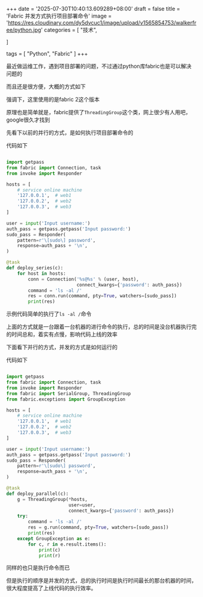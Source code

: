 +++
date = '2025-07-30T10:40:13.609289+08:00'
draft = false
title = 'Fabric 并发方式执行项目部署命令'
image = 'https://res.cloudinary.com/dy5dvcuc1/image/upload/v1565854753/walkerfree/python.jpg'
categories = [
    "技术",

]

tags = [
    "Python",
    "Fabric"
]
+++

最近做运维工作，遇到项目部署的问题，不过通过python库fabric也是可以解决问题的

而且还是很方便，大概的方式如下

强调下，这里使用的是fabric 2这个版本

原理也是简单就是，fabric提供了`ThreadingGroup`这个类，网上很少有人用吧，google很久才找到

先看下以前的并行的方式，是如何执行项目部署命令的

代码如下

```python

import getpass
from fabric import Connection, task
from invoke import Responder

hosts = [
    # service online machine
    '127.0.0.1',  # web1
    '127.0.0.2',  # web2
    '127.0.0.3',  # web3
]

user = input('Input username:')
auth_pass = getpass.getpass('Input password:')
sudo_pass = Responder(
    pattern=r'\[sudo\] password',
    response=auth_pass + '\n',
)

@task
def deploy_series(c):
    for host in hosts:
        conn = Connection('%s@%s' % (user, host),
                          connect_kwargs={'password': auth_pass})
        command = 'ls -al /'
        res = conn.run(command, pty=True, watchers=[sudo_pass])
        print(res)
```

示例代码简单的执行了`ls -al /`命令

上面的方式就是一台跟着一台机器的进行命令的执行，总的时间是没台机器执行完的时间总和，着实有点慢，影响代码上线的效率

下面看下并行的方式，并发的方式是如何运行的

代码如下

```python

import getpass
from fabric import Connection, task
from invoke import Responder
from fabric import SerialGroup, ThreadingGroup
from fabric.exceptions import GroupException

hosts = [
    # service online machine
    '127.0.0.1',  # web1
    '127.0.0.2',  # web2
    '127.0.0.3',  # web3
]

user = input('Input username:')
auth_pass = getpass.getpass('Input password:')
sudo_pass = Responder(
    pattern=r'\[sudo\] password',
    response=auth_pass + '\n',
)

@task
def deploy_parallel(c):
    g = ThreadingGroup(*hosts,
                       user=user,
                       connect_kwargs={'password': auth_pass})
    try:
        command = 'ls -al /'
        res = g.run(command, pty=True, watchers=[sudo_pass])
        print(res)
    except GroupException as e:
        for c, r in e.result.items():
            print(c)
            print(r)
```

同样的也只是执行命令而已

但是执行的顺序是并发的方式，总的执行时间是执行时间最长的那台机器的时间，很大程度提高了上线代码的执行效率。
